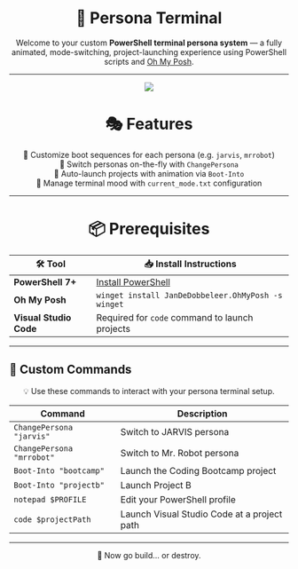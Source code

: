 <div align="center">
  
# 🧠 Persona Terminal
Welcome to your custom **PowerShell terminal persona system** — a fully animated, mode-switching, project-launching experience using PowerShell scripts and [Oh My Posh](https://ohmyposh.dev/).

</div>

---

<div align="center">
    <img src="https://github.com/user-attachments/assets/b32cf733-d86c-47a3-bda2-380e5316016e" />
</div>

<div align="center">
  <h1> 🎭 Features </h1>
  <ul style="list-style: none; padding-left: 0;">
    <li> 🎨 Customize boot sequences for each persona (e.g. <code>jarvis</code>, <code>mrrobot</code>) </li>
    <li> 🔁 Switch personas on-the-fly with <code>ChangePersona</code> </li>
    <li> 🚀 Auto-launch projects with animation via <code>Boot-Into</code> </li>
    <li> 📝 Manage terminal mood with <code>current_mode.txt</code> configuration </li>
  </ul>
</div>


---

<div align="center">

<h1> 📦 Prerequisites </h1>

| 🛠 Tool              | 📥 Install Instructions |
|----------------------|------------------------|
| **PowerShell 7+**     | [Install PowerShell](https://github.com/PowerShell/PowerShell) |
| **Oh My Posh**        | `winget install JanDeDobbeleer.OhMyPosh -s winget` |
| **Visual Studio Code**| Required for `code` command to launch projects |

</div>

---

## 🔧 Custom Commands

<div align="center">

💡 Use these commands to interact with your persona terminal setup.

</div>

| Command                      | Description                                      |
|------------------------------|--------------------------------------------------|
| `ChangePersona "jarvis"`     | Switch to JARVIS persona                         |
| `ChangePersona "mrrobot"`    | Switch to Mr. Robot persona                      |
| `Boot-Into "bootcamp"`       | Launch the Coding Bootcamp project               |
| `Boot-Into "projectb"`       | Launch Project B                                 |
| `notepad $PROFILE`           | Edit your PowerShell profile                     |
| `code $projectPath`          | Launch Visual Studio Code at a project path      |

---

<div align="center">

🧠 Now go build... or destroy.

</div>
